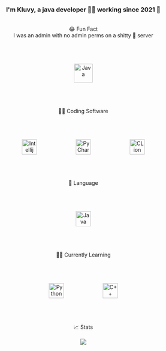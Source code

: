 ### <div align="center">I'm Kluvy, a java developer 👨‍💻 working since 2021 🚀</div>
<br/>
<div align="center">😂 Fun Fact</div>
<div align="center">I was an admin with no admin perms on a shitty 💩 server</div>
<br/>
<div align="center">
<img style="margin: 50px" src="https://dunb17ur4ymx4.cloudfront.net/webstore/logos/8cc72bdaa42b3fdc7e640aa1b305b0e03bb3c228.png" alt="Java" height="50" />
</div>
<br/>
<div align="center">👨‍💻 Coding Software</div>
<br/>
<div align="center">
<img style="margin: 50px" src="https://seeklogo.com/images/I/intellij-idea-logo-F0395EF783-seeklogo.com.png" alt="Intellij" height="40" />
<img style="margin: 50px" src="https://seeklogo.com/images/P/pycharm-logo-51B1427388-seeklogo.com.png" alt="PyCharm" height="40" />
<img style="margin: 50px" src="https://seeklogo.com/images/C/clion-logo-7874C69D7F-seeklogo.com.png" alt="CLion" height="40" />
</div>
<br/>
<div align="center">📖 Language</div>
<br/>
<div align="center">
<img style="margin: 50px" src="https://seeklogo.com/images/J/java-logo-41D4155FC3-seeklogo.com.png" alt="Java" height="40" />
</div>
<br/>
<div align="center">👨‍🎓 Currently Learning</div>
<br/>
<div align="center">
<img style="margin: 50px" src="https://seeklogo.com/images/P/python-logo-A32636CAA3-seeklogo.com.png" alt="Python" height="40" />
<img style="margin: 50px" src="https://seeklogo.com/images/C/c-logo-1B1817C041-seeklogo.com.png" alt="C++" height="40" />
</div>
<br/>
<div align="center">📈 Stats</div>
<br/>
<div align="center"><img src="https://github-readme-stats.vercel.app/api/top-langs/?username=NotKluvy&hide_border=true&layout=compact" align="center" /></div>
